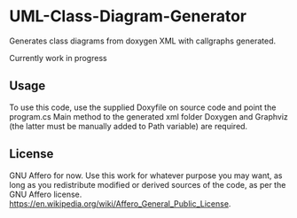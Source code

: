 # UML-Class-Diagram-Generator
Generates class diagrams from doxygen XML with callgraphs generated.

Currently work in progress

## Usage
To use this code, use the supplied Doxyfile on source code and point the program.cs Main method to the generated xml folder
Doxygen and Graphviz (the latter must be manually added to Path variable) are required.

## License

GNU Affero for now.
Use this work for whatever purpose you may want, as long as you redistribute modified or derived sources of the code, as per the GNU Affero license. https://en.wikipedia.org/wiki/Affero_General_Public_License.
